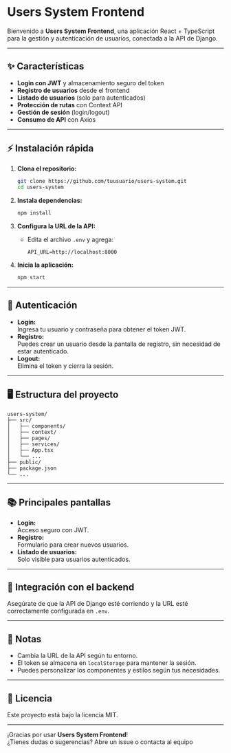 # Users System Frontend

Bienvenido a **Users System Frontend**, una aplicación React + TypeScript para la gestión y autenticación de usuarios, conectada a la API de Django.

---

## ✨ Características

- **Login con JWT** y almacenamiento seguro del token
- **Registro de usuarios** desde el frontend
- **Listado de usuarios** (solo para autenticados)
- **Protección de rutas** con Context API
- **Gestión de sesión** (login/logout)
- **Consumo de API** con Axios

---

## ⚡ Instalación rápida

1. **Clona el repositorio:**

   ```bash
   git clone https://github.com/tuusuario/users-system.git
   cd users-system
   ```

2. **Instala dependencias:**

   ```bash
   npm install
   ```

3. **Configura la URL de la API:**

   - Edita el archivo `.env` y agrega:
     ```
     API_URL=http://localhost:8000
     ```

4. **Inicia la aplicación:**
   ```bash
   npm start
   ```

---

## 🔑 Autenticación

- **Login:**  
  Ingresa tu usuario y contraseña para obtener el token JWT.
- **Registro:**  
  Puedes crear un usuario desde la pantalla de registro, sin necesidad de estar autenticado.
- **Logout:**  
  Elimina el token y cierra la sesión.

---

## 🖥️ Estructura del proyecto

```
users-system/
├── src/
│   ├── components/
│   ├── context/
│   ├── pages/
│   ├── services/
│   ├── App.tsx
│   └── ...
├── public/
├── package.json
└── ...
```

---

## 📚 Principales pantallas

- **Login:**  
  Acceso seguro con JWT.
- **Registro:**  
  Formulario para crear nuevos usuarios.
- **Listado de usuarios:**  
  Solo visible para usuarios autenticados.

---

## 🔗 Integración con el backend

Asegúrate de que la API de Django esté corriendo y la URL esté correctamente configurada en `.env`.

---

## 📝 Notas

- Cambia la URL de la API según tu entorno.
- El token se almacena en `localStorage` para mantener la sesión.
- Puedes personalizar los componentes y estilos según tus necesidades.

---

## 📄 Licencia

Este proyecto está bajo la licencia MIT.

---

¡Gracias por usar **Users System Frontend**!  
¿Tienes dudas o sugerencias? Abre un issue o contacta al equipo
